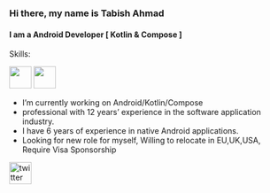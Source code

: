 ### Hi there, my name is Tabish Ahmad
#### I am a Android Developer [ Kotlin & Compose ]

Skills:

<img src='https://img.shields.io/badge/Android-3DDC84?logo=android&logoColor=white&style=for-the-badge' height='40'/> <img src='https://img.shields.io/badge/kotlin-%230095D5.svg?&style=for-the-badge&logo=kotlin&logoColor=white' height='40'/>

- I’m currently working on Android/Kotlin/Compose
- professional with 12 years’ experience in the software application industry.
- I have 6 years of experience in native Android applications.
- Looking for new role for myself, Willing to relocate in EU,UK,USA, Require Visa Sponsorship


 
[<img src='https://img.shields.io/badge/twitter-%231DA1F2.svg?&style=for-the-badge&logo=twitter&logoColor=white' alt='twitter' height='40'>](https://twitter.com/tabishahmad2020)  
